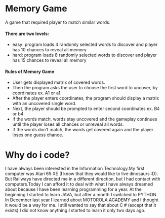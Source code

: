 # Memory Game

A game that required player to match similar words. 

#### There are two levels:

* easy: program loads 4 randomly selected words to discover and player has 10
  chances to reveal all memory
* hard: program loads 8 randomly selected words to discover and player has 15
  chances to reveal all memory

#### Rules of Memory Game
* User gets displayed matrix of covered words.
* Then the program asks the user to choose the first word to uncover, by
  coordinates ex. A1 or a1.
* After the player enters coordinates, the program should display a matrix with an
  uncovered single word.
* Next, the player should be prompted to enter second coordinates ex. B4 or b4
* If the words match, words stay uncovered and the gameplay continues until the player loses all
  chances or unreveal all words.
* If the words don't match, the words get covered again and the player loses one guess chance.


# Why do i code?
I have always been interested in the Information Technology.My first computer was Atari 65 XE 
(I know that they would like to live dinosaurs :D). But Railways have directed me in a different 
direction, but I had contact with computers.Today I can afford it to deal with what I have always 
dreamed about because I have been learning programming for a year. At the beginning I started to 
learn JAVA, but after a month I switched to PYTHON. In December last year I learned about MOTOROLA
ACADEMY and I thought it would be a way for me. I still wanted to say that about C # 
(except that it exists) I did not know anything.I started to learn it only two days ago.


